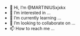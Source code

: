- 👋 Hi, I’m @MARTINIUSxjxkx
- 👀 I’m interested in ...
- 🌱 I’m currently learning ...
- 💞️ I’m looking to collaborate on ...
- 📫 How to reach me ...

<!---
MARTINIUSxjxkx/MARTINIUSxjxkx is a ✨ special ✨ repository because its `README.md` (this file) appears on your GitHub profile.
You can click the Preview link to take a look at your changes.
--->
